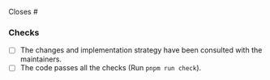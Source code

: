 Closes #

### Checks
- [ ] The changes and implementation strategy have been consulted with the maintainers.
- [ ] The code passes all the checks (Run `pnpm run check`).
